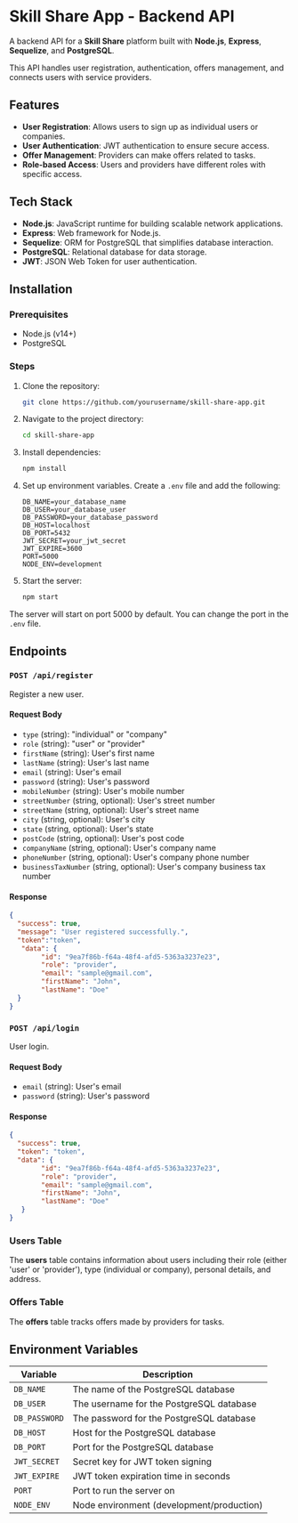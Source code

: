 
# Skill Share App - Backend API

A backend API for a **Skill Share** platform built with **Node.js**, **Express**, **Sequelize**, and **PostgreSQL**.

This API handles user registration, authentication, offers management, and connects users with service providers.

## Features

- **User Registration**: Allows users to sign up as individual users or companies.
- **User Authentication**: JWT authentication to ensure secure access.
- **Offer Management**: Providers can make offers related to tasks.
- **Role-based Access**: Users and providers have different roles with specific access.

## Tech Stack

- **Node.js**: JavaScript runtime for building scalable network applications.
- **Express**: Web framework for Node.js.
- **Sequelize**: ORM for PostgreSQL that simplifies database interaction.
- **PostgreSQL**: Relational database for data storage.
- **JWT**: JSON Web Token for user authentication.

## Installation

### Prerequisites

- Node.js (v14+)
- PostgreSQL

### Steps

1. Clone the repository:

   ```bash
   git clone https://github.com/yourusername/skill-share-app.git
   ```

2. Navigate to the project directory:

   ```bash
   cd skill-share-app
   ```

3. Install dependencies:

   ```bash
   npm install
   ```

4. Set up environment variables. Create a `.env` file and add the following:

   ```env
   DB_NAME=your_database_name
   DB_USER=your_database_user
   DB_PASSWORD=your_database_password
   DB_HOST=localhost
   DB_PORT=5432
   JWT_SECRET=your_jwt_secret
   JWT_EXPIRE=3600
   PORT=5000
   NODE_ENV=development
   ```

5. Start the server:

   ```bash
   npm start
   ```

The server will start on port 5000 by default. You can change the port in the `.env` file.

## Endpoints

### `POST /api/register`

Register a new user.

#### Request Body

- `type` (string): "individual" or "company"
- `role` (string): "user" or "provider"
- `firstName` (string): User's first name
- `lastName` (string): User's last name
- `email` (string): User's email
- `password` (string): User's password
- `mobileNumber` (string): User's mobile number
- `streetNumber` (string, optional): User's street number
- `streetName` (string, optional): User's street name
- `city` (string, optional): User's city
- `state` (string, optional): User's state
- `postCode` (string, optional): User's post code
- `companyName` (string, optional): User's company name
- `phoneNumber` (string, optional): User's company phone number
- `businessTaxNumber` (string, optional): User's company business tax number

#### Response

```json
{
  "success": true,
  "message": "User registered successfully.",
  "token":"token",
   "data": {
        "id": "9ea7f86b-f64a-48f4-afd5-5363a3237e23",
        "role": "provider",
        "email": "sample@gmail.com",
        "firstName": "John",
        "lastName": "Doe"
  }
}
```

### `POST /api/login`

User login.

#### Request Body

- `email` (string): User's email
- `password` (string): User's password

#### Response

```json
{
  "success": true,
  "token": "token",
  "data": {
        "id": "9ea7f86b-f64a-48f4-afd5-5363a3237e23",
        "role": "provider",
        "email": "sample@gmail.com",
        "firstName": "John",
        "lastName": "Doe"
   }
}
```
  
### Users Table

The **users** table contains information about users including their role (either 'user' or 'provider'), type (individual or company), personal details, and address.

### Offers Table

The **offers** table tracks offers made by providers for tasks.

## Environment Variables

| Variable         | Description                            |
|------------------|----------------------------------------|
| `DB_NAME`        | The name of the PostgreSQL database    |
| `DB_USER`        | The username for the PostgreSQL database|
| `DB_PASSWORD`    | The password for the PostgreSQL database|
| `DB_HOST`        | Host for the PostgreSQL database       |
| `DB_PORT`        | Port for the PostgreSQL database       |
| `JWT_SECRET`     | Secret key for JWT token signing       |
| `JWT_EXPIRE`     | JWT token expiration time in seconds  |
| `PORT`           | Port to run the server on              |
| `NODE_ENV`       | Node environment (development/production)|

 